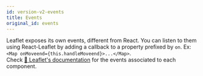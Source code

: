 ```yaml
---
id: version-v2-events
title: Events
original_id: events
---
```


Leaflet exposes its own events, different from React. You can listen to them using React-Leaflet by adding a callback to a property prefixed by `on`. Ex: `<Map onMoveend={this.handleMoveend}>...</Map>`.\
Check [🍃 Leaflet's documentation](http://leafletjs.com/reference-1.4.0.html) for the events associated to each component.
